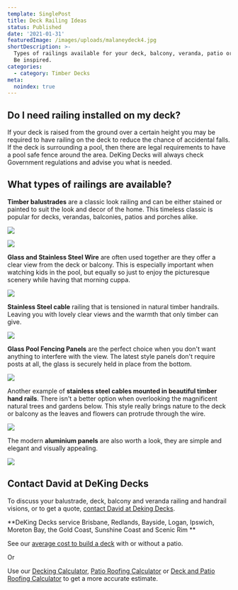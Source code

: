 ```yaml
---
template: SinglePost
title: Deck Railing Ideas
status: Published
date: '2021-01-31'
featuredImage: /images/uploads/malaneydeck4.jpg
shortDescription: >-
  Types of railings available for your deck, balcony, veranda, patio or porch.
  Be inspired.
categories:
  - category: Timber Decks
meta:
  noindex: true
---
```

## Do I need railing installed on my deck?

If your deck is raised from the ground over a certain height you may be required to have railing on the deck to reduce the chance of accidental falls.  If the deck is surrounding a pool, then there are legal requirements to have a pool safe fence around the area.  DeKing Decks will always check Government regulations and advise you what is needed.

## What types of railings are available?

**Timber balustrades** are a classic look railing and can be either stained or painted to suit the look and decor of the home.  This timeless classic is popular for decks, verandas, balconies, patios and porches alike.

![](/images/uploads/10.jpg)

![](/images/uploads/16.jpg)

**Glass and Stainless Steel Wire** are often used together are they offer a clear view from the deck or balcony.  This is especially important when watching kids in the pool, but equally so just to enjoy the picturesque scenery while having that morning cuppa.

![](/images/uploads/balustrade_handrail_stainlesssteelwire.jpg)

**Stainless Steel cable** railing that is tensioned in natural timber handrails.  Leaving you with lovely clear views and the warmth that only timber can give.

![](/images/uploads/bundambahandrail.jpg)

**Glass Pool Fencing Panels** are the perfect choice when you don't want anything to interfere with the view.  The latest style panels don't require posts at all, the glass is securely held in place from the bottom.

![](/images/uploads/caloundra-2-660x1024.jpg)

Another example of **stainless steel cables mounted in beautiful timber hand rails**.  There isn't a better option when overlooking the magnificent natural trees and gardens below.  This style really brings nature to the deck or balcony as the leaves and flowers can protrude through the wire.

![](/images/uploads/do-you-need-a-permit-to-build-a-deck-in-queensland.jpg)

The modern **aluminium panels** are also worth a look, they are simple and elegant and visually appealing.

![](/images/uploads/patios-verandah-carport-outback-flat-04.jpg)



## Contact David at DeKing Decks

To discuss your balustrade, deck, balcony and veranda railing and handrail visions, or to get a quote, [contact David at Deking Decks](https://www.dekingdecks.com.au/contact/).

**DeKing Decks service Brisbane, Redlands, Bayside, Logan, Ipswich, Moreton Bay, the Gold Coast, Sunshine Coast and Scenic Rim
**

See our [average cost to build a deck](https://www.dekingdecks.com.au/posts/patio-installation-cost-timber-patio-and-roofing/) with or without a patio.

Or

Use our [Decking Calculator](https://www.dekingdecks.com.au/quote-calculator/), [Patio Roofing Calculator](https://www.dekingdecks.com.au/quote-calculator/) or [Deck and Patio Roofing Calculator](https://www.dekingdecks.com.au/quote-calculator/) to get a more accurate estimate.
